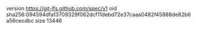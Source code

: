 version https://git-lfs.github.com/spec/v1
oid sha256:094594dfa13709329f062dcf11debd72e37caaa0482f45888de82b6a56cecdbc
size 13446
